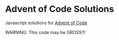# Advent of Code Solutions

Javascript solutions for [Advent of Code](https://adventofcode.com/)

WARNING: This code may be GROSS!!!
